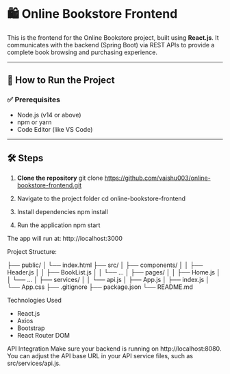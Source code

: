 # 🛍️ Online Bookstore Frontend

This is the frontend for the Online Bookstore project, built using **React.js**. It communicates with the backend (Spring Boot) via REST APIs to provide a complete book browsing and purchasing experience.

---

## 🚀 How to Run the Project

### ✅ Prerequisites
- Node.js (v14 or above)
- npm or yarn
- Code Editor (like VS Code)

---

## 🛠️ Steps

1. **Clone the repository**
   git clone https://github.com/vaishu003/online-bookstore-frontend.git

2. Navigate to the project folder
	cd online-bookstore-frontend

3. Install dependencies
	npm install

4. Run the application
	npm start

The app will run at: http://localhost:3000


Project Structure:

├── public/
│   └── index.html
├── src/
│   ├── components/
│   │   ├── Header.js
│   │   ├── BookList.js
│   │   └── ...
│   ├── pages/
│   │   ├── Home.js
│   │   └── ...
│   ├── services/
│   │   └── api.js
│   ├── App.js
│   ├── index.js
│   └── App.css
├── .gitignore
├── package.json
└── README.md


Technologies Used

* React.js
* Axios
* Bootstrap 
* React Router DOM



API Integration
Make sure your backend is running on http://localhost:8080. You can adjust the API base URL in your API service files, such as src/services/api.js.

